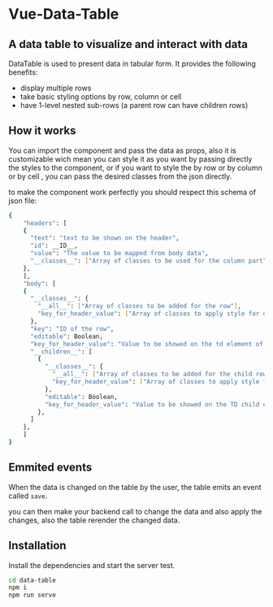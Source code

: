 # Vue-Data-Table
## A data table to visualize and interact with data



DataTable is used to present data in tabular form.
It provides the following benefits:

- display multiple rows
- take basic styling options by row, column or cell
- have 1-level nested sub-rows (a parent row can have children rows) 

## How it works

You can import the component and pass the data as props, also it is customizable wich mean you can style it as you want by passing directly the styles to the component, or if you want to style the by row or by column or by cell , you can pass the desired classes from the json directly.

to make the component work perfectly you should respect this schema of json file: 

```sh
{
    "headers": [
    {
      "text": "text to be shown on the header",
      "id": __ID__,
      "value": "The value to be mapped from body data",
      "__classes__": ["Array of classes to be used for the column part"]
    },
    ],
    "body": [
    {
      "__classes__": {
        "__all__": ["Array of classes to be added for the row"],
        "key_for_header_value": ["Array of classes to apply style for only this cell"]
      },
      "key": "ID of the row",
      "editable": Boolean,
      "key_for_header_value": "Value to be showed on the td element of the table",
      "__children__": [
        {
          "__classes__": {
            "__all__": ["Array of classes to be added for the child row"],
            "key_for_header_value": ["Array of classes to apply style for only this child cell"]
          },
          "editable": Boolean,
          "key_for_header_value": "Value to be showed on the TD child element of the table",
        },
      ]
    },
    ]
}
```

## Emmited events

When the data is changed on the table by the user, the table emits an event called ``` save ```.

you can then make your backend call to change the data and also apply the changes, also the table rerender the changed data.

## Installation

Install the dependencies and start the server test.

```sh
cd data-table
npm i
npm run serve
```

